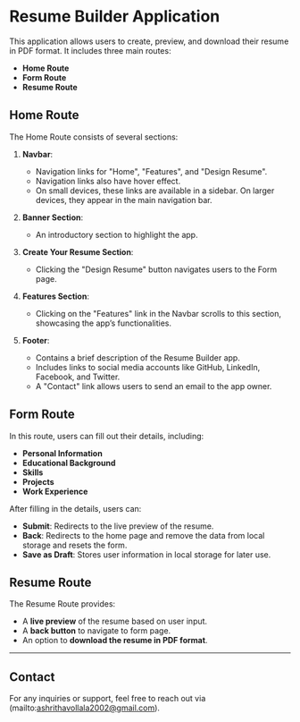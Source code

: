 # Resume Builder Application

This application allows users to create, preview, and download their resume in PDF format. It includes three main routes:

- **Home Route**
- **Form Route**
- **Resume Route**

## Home Route

The Home Route consists of several sections:

1. **Navbar**:  
   - Navigation links for "Home", "Features", and "Design Resume".  
   - Navigation links also have hover effect. 
   - On small devices, these links are available in a sidebar. On larger devices, they appear in the main navigation bar.
   
2. **Banner Section**:  
   - An introductory section to highlight the app.

3. **Create Your Resume Section**:  
   - Clicking the "Design Resume" button navigates users to the Form page.

4. **Features Section**:  
   - Clicking on the "Features" link in the Navbar scrolls to this section, showcasing the app’s functionalities.

5. **Footer**:  
   - Contains a brief description of the Resume Builder app.  
   - Includes links to social media accounts like GitHub, LinkedIn, Facebook, and Twitter.  
   - A "Contact" link allows users to send an email to the app owner.

## Form Route

In this route, users can fill out their details, including:

- **Personal Information**
- **Educational Background**
- **Skills**
- **Projects**
- **Work Experience**

After filling in the details, users can:

- **Submit**: Redirects to the live preview of the resume.
- **Back**: Redirects to the home page and remove the data from local storage and resets the form.
- **Save as Draft**: Stores user information in local storage for later use.

## Resume Route

The Resume Route provides:

- A **live preview** of the resume based on user input.
- A **back button** to navigate to form page.
- An option to **download the resume in PDF format**.

---

## Contact

For any inquiries or support, feel free to reach out via (mailto:ashrithavollala2002@gmail.com).
